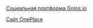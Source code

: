 [Социальная платформа Golos.io](https://github.com/GolosChain/apps/blob/master/sites/golos-io.md)

[Сайт OnePlace](https://github.com/GolosChain/apps/blob/master/sites/oneplace.md)

